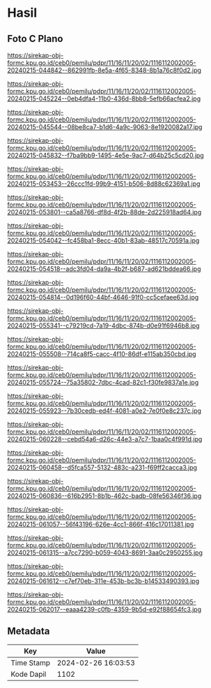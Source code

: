 # Hasil

## Foto C Plano

https://sirekap-obj-formc.kpu.go.id/ceb0/pemilu/pdpr/11/16/11/20/02/1116112002005-20240215-044842--862991fb-8e5a-4f65-8348-8b1a76c8f0d2.jpg

https://sirekap-obj-formc.kpu.go.id/ceb0/pemilu/pdpr/11/16/11/20/02/1116112002005-20240215-045224--0eb4dfa4-11b0-436d-8bb8-5efb66acfea2.jpg

https://sirekap-obj-formc.kpu.go.id/ceb0/pemilu/pdpr/11/16/11/20/02/1116112002005-20240215-045544--08be8ca7-b1d6-4a9c-9063-8e1920082a17.jpg

https://sirekap-obj-formc.kpu.go.id/ceb0/pemilu/pdpr/11/16/11/20/02/1116112002005-20240215-045832--f7ba9bb9-1495-4e5e-9ac7-d64b25c5cd20.jpg

https://sirekap-obj-formc.kpu.go.id/ceb0/pemilu/pdpr/11/16/11/20/02/1116112002005-20240215-053453--26ccc1fd-99b9-4151-b506-8d88c62369a1.jpg

https://sirekap-obj-formc.kpu.go.id/ceb0/pemilu/pdpr/11/16/11/20/02/1116112002005-20240215-053801--ca5a8766-df8d-4f2b-88de-2d225918ad64.jpg

https://sirekap-obj-formc.kpu.go.id/ceb0/pemilu/pdpr/11/16/11/20/02/1116112002005-20240215-054042--fc458ba1-8ecc-40b1-83ab-48517c70591a.jpg

https://sirekap-obj-formc.kpu.go.id/ceb0/pemilu/pdpr/11/16/11/20/02/1116112002005-20240215-054518--adc3fd04-da9a-4b2f-b687-ad621bddea66.jpg

https://sirekap-obj-formc.kpu.go.id/ceb0/pemilu/pdpr/11/16/11/20/02/1116112002005-20240215-054814--0d196f60-44bf-4646-91f0-cc5cefaee63d.jpg

https://sirekap-obj-formc.kpu.go.id/ceb0/pemilu/pdpr/11/16/11/20/02/1116112002005-20240215-055341--c79219cd-7a19-4dbc-874b-d0e91f6946b8.jpg

https://sirekap-obj-formc.kpu.go.id/ceb0/pemilu/pdpr/11/16/11/20/02/1116112002005-20240215-055508--714ca8f5-cacc-4f10-86df-e115ab350cbd.jpg

https://sirekap-obj-formc.kpu.go.id/ceb0/pemilu/pdpr/11/16/11/20/02/1116112002005-20240215-055724--75a35802-7dbc-4cad-82c1-f30fe9837a1e.jpg

https://sirekap-obj-formc.kpu.go.id/ceb0/pemilu/pdpr/11/16/11/20/02/1116112002005-20240215-055923--7b30cedb-ed4f-4081-a0e2-7e0f0e8c237c.jpg

https://sirekap-obj-formc.kpu.go.id/ceb0/pemilu/pdpr/11/16/11/20/02/1116112002005-20240215-060228--cebd54a6-d26c-44e3-a7c7-1baa0c4f991d.jpg

https://sirekap-obj-formc.kpu.go.id/ceb0/pemilu/pdpr/11/16/11/20/02/1116112002005-20240215-060458--d5fca557-5132-483c-a231-f69ff2cacca3.jpg

https://sirekap-obj-formc.kpu.go.id/ceb0/pemilu/pdpr/11/16/11/20/02/1116112002005-20240215-060836--616b2951-8b1b-462c-badb-08fe56346f36.jpg

https://sirekap-obj-formc.kpu.go.id/ceb0/pemilu/pdpr/11/16/11/20/02/1116112002005-20240215-061057--56f43196-626e-4cc1-866f-416c17011381.jpg

https://sirekap-obj-formc.kpu.go.id/ceb0/pemilu/pdpr/11/16/11/20/02/1116112002005-20240215-061315--a7cc7290-b059-4043-8691-3aa0c2950255.jpg

https://sirekap-obj-formc.kpu.go.id/ceb0/pemilu/pdpr/11/16/11/20/02/1116112002005-20240215-061612--c7ef70eb-311e-453b-bc3b-b14533490393.jpg

https://sirekap-obj-formc.kpu.go.id/ceb0/pemilu/pdpr/11/16/11/20/02/1116112002005-20240215-062017--eaaa4239-c0fb-4359-9b5d-e92f88654fc3.jpg


## Metadata

| Key        | Value               |
| ---------- | ------------------- |
| Time Stamp | 2024-02-26 16:03:53 |
| Kode Dapil | 1102                |



